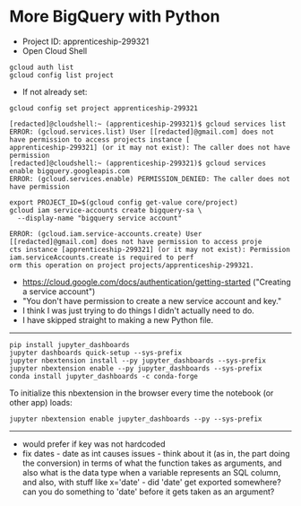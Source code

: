 # More BigQuery with Python

- Project ID: apprenticeship-299321
- Open Cloud Shell
```
gcloud auth list
gcloud config list project
```
- If not already set:
```
gcloud config set project apprenticeship-299321
```
```
[redacted]@cloudshell:~ (apprenticeship-299321)$ gcloud services list
ERROR: (gcloud.services.list) User [[redacted]@gmail.com] does not have permission to access projects instance [
apprenticeship-299321] (or it may not exist): The caller does not have permission
[redacted]@cloudshell:~ (apprenticeship-299321)$ gcloud services enable bigquery.googleapis.com
ERROR: (gcloud.services.enable) PERMISSION_DENIED: The caller does not have permission
```
```
export PROJECT_ID=$(gcloud config get-value core/project)
gcloud iam service-accounts create bigquery-sa \
  --display-name "bigquery service account"
```
```
ERROR: (gcloud.iam.service-accounts.create) User [[redacted]@gmail.com] does not have permission to access proje
cts instance [apprenticeship-299321] (or it may not exist): Permission iam.serviceAccounts.create is required to perf
orm this operation on project projects/apprenticeship-299321.
```
- https://cloud.google.com/docs/authentication/getting-started ("Creating a service account")
- "You don't have permission to create a new service account and key."
- I think I was just trying to do things I didn't actually need to do.
- I have skipped straight to making a new Python file.

----

```
pip install jupyter_dashboards
jupyter dashboards quick-setup --sys-prefix
jupyter nbextension install --py jupyter_dashboards --sys-prefix
jupyter nbextension enable --py jupyter_dashboards --sys-prefix
conda install jupyter_dashboards -c conda-forge
```
To initialize this nbextension in the browser every time the notebook (or other app) loads:
```
jupyter nbextension enable jupyter_dashboards --py --sys-prefix
```

----

- would prefer if key was not hardcoded
- fix dates - date as int causes issues - think about it (as in, the part doing the conversion) in terms of what the function takes as arguments, and also what is the data type when a variable represents an SQL column, and also, with stuff like x='date' - did 'date' get exported somewhere? can you do something to 'date' before it gets taken as an argument?
